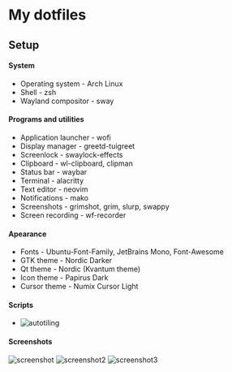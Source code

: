 # My dotfiles

## Setup

#### System
* Operating system - Arch Linux
* Shell - zsh
* Wayland compositor - sway

#### Programs and utilities
* Application launcher - wofi
* Display manager - greetd-tuigreet
* Screenlock - swaylock-effects
* Clipboard - wl-clipboard, clipman
* Status bar - waybar
* Terminal - alacritty
* Text editor - neovim
* Notifications - mako
* Screenshots - grimshot, grim, slurp, swappy
* Screen recording - wf-recorder

#### Apearance
* Fonts - Ubuntu-Font-Family, JetBrains Mono, Font-Awesome
* GTK theme - Nordic Darker
* Qt theme - Nordic (Kvantum theme)
* Icon theme - Papirus Dark
* Cursor theme - Numix Cursor Light
#### Scripts
* ![autotiling](https://github.com/nwg-piotr/autotiling)

#### Screenshots
![screenshot](https://github.com/MIAH7/dotfiles/blob/master/Pictures/Screenshots/dotfiles/screenshot.png)
![screenshot2](https://github.com/MIAH7/dotfiles/blob/master/Pictures/Screenshots/dotfiles/screenshot2.png)
![screenshot3](https://github.com/MIAH7/dotfiles/blob/master/Pictures/Screenshots/dotfiles/screenshot3.png)

